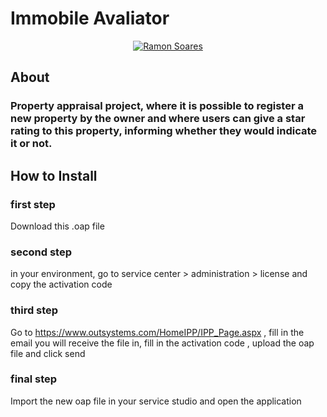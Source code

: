 # Immobile Avaliator

<p align="center">	
   <a href="https://www.linkedin.com/in/ramon-soares-tecnologia/">
      <img alt="Ramon Soares" src="https://img.shields.io/badge/-RamonSoares-8257E5?style=flat&logo=Linkedin&logoColor=white" />
   </a>
  
</p>

##  About
### Property appraisal project, where it is possible to register a new property by the owner and where users can give a star rating to this property, informing whether they would indicate it or not.

## How to Install
### first step
Download this .oap file

### second step

in your environment, go to service center > administration > license and copy the activation code

### third step
Go to https://www.outsystems.com/HomeIPP/IPP_Page.aspx , fill in the email you will receive the file in, fill in the activation code , upload the oap file and click send

### final step

Import the new oap file in your service studio and open the application
